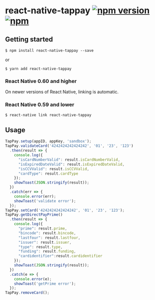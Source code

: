 # react-native-tappay [![npm version](https://badge.fury.io/js/react-native-tappay.svg)](https://badge.fury.io/js/react-native-tappay) [![npm](https://img.shields.io/npm/dt/react-native-tappay.svg?style=flat-square)](https://www.npmjs.com/package/install-prompt-banner)

## Getting started

`$ npm install react-native-tappay --save`

or 

`$ yarn add react-native-tappay`

### React Native 0.60 and higher

On newer versions of React Native, linking is automatic.

### React Native 0.59 and lower

`$ react-native link react-native-tappay`

## Usage
```javascript
TapPay.setup(appID, appKey, 'sandbox');
TapPay.validateCard('4242424242424242', '01', '23', '123')
  .then(result => {
    console.log({
      "isCardNumberValid": result.isCardNumberValid,
      "isExpiredDateValid": result.isExpiredDateValid,
      "isCCVValid": result.isCCVValid,
      "cardType": result.cardType 
    });
    showToast(JSON.stringify(result));
  })
  .catch(err => {
    console.error(err);
    showToast('validate error');
  });
TapPay.setCard('4242424242424242', '01', '23', '123');
TapPay.getDirectPayPrime()
  .then(result => {
    console.log({
      "prime": result.prime,
      "bincode": result.bincode,
      "lastfour": result.lastfour,
      "issuer": result.issuer,
      "type": result.type,
      "funding": result.funding,
      "cardidentifier":result.cardidentifier 
    });
    showToast(JSON.stringify(result));
  })
  .catch(e => {
    console.error(e);
    showToast('getPrime error');
  });
TapPay.removeCard();
```

